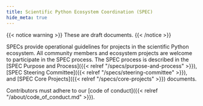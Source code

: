 ```yaml
---
title: Scientific Python Ecosystem Coordination (SPEC)
hide_meta: true
---
```


{{< notice warning >}}
These are draft documents.
{{< /notice >}}

SPECs provide operational guidelines for projects in the scientific Python ecosystem.
All community members and ecosystem projects are welcome to participate in the SPEC process.
The SPEC process is described in the
[SPEC Purpose and Process]({{< relref "/specs/purpose-and-process" >}}),
[SPEC Steering Committee]({{< relref "/specs/steering-committee" >}}), and
[SPEC Core Projects]({{< relref "/specs/core-projects" >}}) documents.

Contributors must adhere to our [code of conduct]({{< relref "/about/code_of_conduct.md" >}}).
